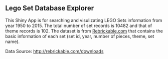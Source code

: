 ## Lego Set Database Explorer  

This Shiny App is for searching and visulizating LEGO Sets information from year 1950 to 2015. The total number of set records is 10482 and that of theme records is 102.
The dataset is from [Rebrickable.com](http://rebrickable.com/) that contains the basic information of each set (set id, year, number of pieces, theme, set name).  

Data Source: http://rebrickable.com/downloads  

